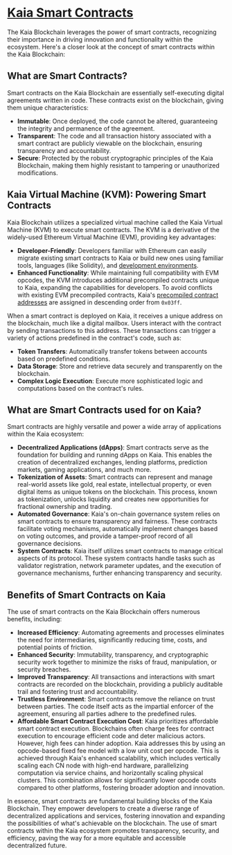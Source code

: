 # [Kaia Smart Contracts](https://docs.kaia.io/learn/smart-contracts)

The Kaia Blockchain leverages the power of smart contracts, recognizing their importance in driving innovation and functionality within the ecosystem. Here's a closer look at the concept of smart contracts within the Kaia Blockchain:

## What are Smart Contracts? <a id="what-are-smart-contracts"></a>

Smart contracts on the Kaia Blockchain are essentially self-executing digital agreements written in code. These contracts exist on the blockchain, giving them unique characteristics:

- **Immutable**: Once deployed, the code cannot be altered, guaranteeing the integrity and permanence of the agreement.
- **Transparent**: The code and all transaction history associated with a smart contract are publicly viewable on the blockchain, ensuring transparency and accountability.
- **Secure**: Protected by the robust cryptographic principles of the Kaia Blockchain, making them highly resistant to tampering or unauthorized modifications.

## Kaia Virtual Machine (KVM): Powering Smart Contracts <a id="kaia-virtual-machine-powering-smart-contracts"></a>

Kaia Blockchain utilizes a specialized virtual machine called the Kaia Virtual Machine (KVM) to execute smart contracts. The KVM is a derivative of the widely-used Ethereum Virtual Machine (EVM), providing key advantages:

- **Developer-Friendly**: Developers familiar with Ethereum can easily migrate existing smart contracts to Kaia or build new ones using familiar tools, languages (like Solidity), and [development environments](../../build/smart-contracts/ide-and-tools/ide-and-tools.md).
- **Enhanced Functionality**: While maintaining full compatibility with EVM opcodes, the KVM introduces additional precompiled contracts unique to Kaia, expanding the capabilities for developers. To avoid conflicts with existing EVM precompiled contracts, Kaia's [precompiled contract addresses](precompiled-contracts.md) are assigned in descending order from `0x03ff`.

When a smart contract is deployed on Kaia, it receives a unique address on the blockchain, much like a digital mailbox. Users interact with the contract by sending transactions to this address. These transactions can trigger a variety of actions predefined in the contract's code, such as:

- **Token Transfers**: Automatically transfer tokens between accounts based on predefined conditions.
- **Data Storage**: Store and retrieve data securely and transparently on the blockchain.
- **Complex Logic Execution**: Execute more sophisticated logic and computations based on the contract's rules.

## What are Smart Contracts used for on Kaia? <a id="what-are-smart-contracts-used-for-on-kaia"></a>

Smart contracts are highly versatile and power a wide array of applications within the Kaia ecosystem:

- **Decentralized Applications (dApps)**: Smart contracts serve as the foundation for building and running dApps on Kaia. This enables the creation of decentralized exchanges, lending platforms, prediction markets, gaming applications, and much more.
- **Tokenization of Assets**: Smart contracts can represent and manage real-world assets like gold, real estate, intellectual property, or even digital items as unique tokens on the blockchain. This process, known as tokenization, unlocks liquidity and creates new opportunities for fractional ownership and trading.
- **Automated Governance**: Kaia's on-chain governance system relies on smart contracts to ensure transparency and fairness. These contracts facilitate voting mechanisms, automatically implement changes based on voting outcomes, and provide a tamper-proof record of all governance decisions.
- **System Contracts**: Kaia itself utilizes smart contracts to manage critical aspects of its protocol. These system contracts handle tasks such as validator registration, network parameter updates, and the execution of governance mechanisms, further enhancing transparency and security.

## Benefits of Smart Contracts on Kaia <a id="benefits-of-smart-contracts-on-kaia"></a>

The use of smart contracts on the Kaia Blockchain offers numerous benefits, including:

- **Increased Efficiency**: Automating agreements and processes eliminates the need for intermediaries, significantly reducing time, costs, and potential points of friction.
- **Enhanced Security**: Immutability, transparency, and cryptographic security work together to minimize the risks of fraud, manipulation, or security breaches.
- **Improved Transparency**: All transactions and interactions with smart contracts are recorded on the blockchain, providing a publicly auditable trail and fostering trust and accountability.
- **Trustless Environment**: Smart contracts remove the reliance on trust between parties. The code itself acts as the impartial enforcer of the agreement, ensuring all parties adhere to the predefined rules.
- **Affordable Smart Contract Execution Cost**: Kaia prioritizes affordable smart contract execution.  Blockchains often charge fees for contract execution to encourage efficient code and deter malicious actors.  However, high fees can hinder adoption. Kaia addresses this by using an opcode-based fixed fee model with a low unit cost per opcode. This is achieved through Kaia's enhanced scalability, which includes vertically scaling each CN node with high-end hardware, parallelizing computation via service chains, and horizontally scaling physical clusters. This combination allows for significantly lower opcode costs compared to other platforms, fostering broader adoption and innovation.

In essence, smart contracts are fundamental building blocks of the Kaia Blockchain. They empower developers to create a diverse range of decentralized applications and services, fostering innovation and expanding the possibilities of what's achievable on the blockchain. The use of smart contracts within the Kaia ecosystem promotes transparency, security, and efficiency, paving the way for a more equitable and accessible decentralized future.